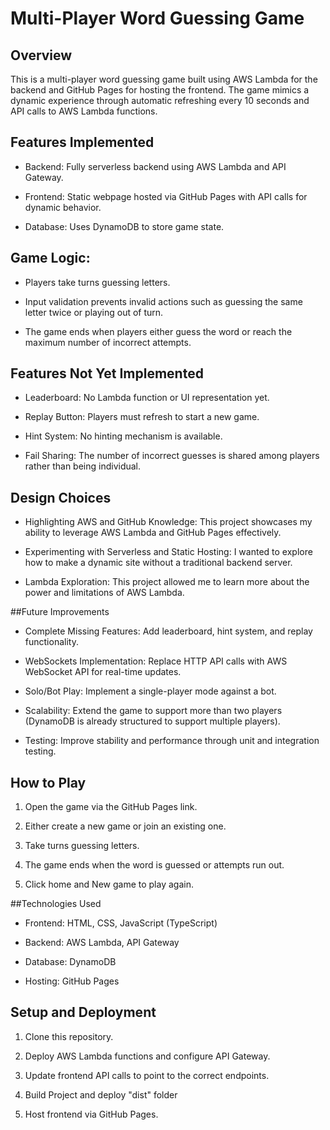 # Multi-Player Word Guessing Game

## Overview

This is a multi-player word guessing game built using AWS Lambda for the backend and GitHub Pages for hosting the frontend. The game mimics a dynamic experience through automatic refreshing every 10 seconds and API calls to AWS Lambda functions.

## Features Implemented

* Backend: Fully serverless backend using AWS Lambda and API Gateway.

* Frontend: Static webpage hosted via GitHub Pages with API calls for dynamic behavior.

* Database: Uses DynamoDB to store game state.

## Game Logic:

* Players take turns guessing letters.

* Input validation prevents invalid actions such as guessing the same letter twice or playing out of turn.

* The game ends when players either guess the word or reach the maximum number of incorrect attempts.

## Features Not Yet Implemented

* Leaderboard: No Lambda function or UI representation yet.

* Replay Button: Players must refresh to start a new game.

* Hint System: No hinting mechanism is available.

* Fail Sharing: The number of incorrect guesses is shared among players rather than being individual.

## Design Choices

* Highlighting AWS and GitHub Knowledge: This project showcases my ability to leverage AWS Lambda and GitHub Pages effectively.

* Experimenting with Serverless and Static Hosting: I wanted to explore how to make a dynamic site without a traditional backend server.

* Lambda Exploration: This project allowed me to learn more about the power and limitations of AWS Lambda.

##Future Improvements

* Complete Missing Features: Add leaderboard, hint system, and replay functionality.

* WebSockets Implementation: Replace HTTP API calls with AWS WebSocket API for real-time updates.

* Solo/Bot Play: Implement a single-player mode against a bot.

* Scalability: Extend the game to support more than two players (DynamoDB is already structured to support multiple players).

* Testing: Improve stability and performance through unit and integration testing.

## How to Play

1. Open the game via the GitHub Pages link.

2. Either create a new game or join an existing one.

3. Take turns guessing letters.

4. The game ends when the word is guessed or attempts run out.

5. Click home and New game to play again.

##Technologies Used

* Frontend: HTML, CSS, JavaScript (TypeScript)

* Backend: AWS Lambda, API Gateway

* Database: DynamoDB

* Hosting: GitHub Pages

## Setup and Deployment

1. Clone this repository.

2. Deploy AWS Lambda functions and configure API Gateway.

3. Update frontend API calls to point to the correct endpoints.

4. Build Project and deploy "dist" folder

5. Host frontend via GitHub Pages.
